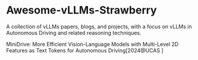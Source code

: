 # Awesome-vLLMs-Strawberry
A collection of vLLMs papers, blogs, and projects, with a focus on vLLMs in Autonomous Driving and related reasoning techniques.


MiniDrive: More Efficient Vision-Language Models with Multi-Level 2D Features as Text Tokens for Autonomous Driving[2024@UCAS ]